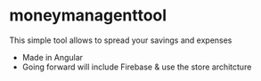 # moneymanagenttool
This simple tool allows to spread your savings and expenses
- Made in Angular
- Going forward will include Firebase & use the store architcture
